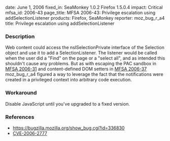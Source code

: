 date: June 1, 2006
fixed_in: SeaMonkey 1.0.2
          Firefox 1.5.0.4
impact: Critical
mfsa_id: 2006-43
page_title: MFSA 2006-43: Privilege escalation using addSelectionListener
products: Firefox, SeaMonkey
reporter: moz_bug_r_a4
title: Privilege escalation using addSelectionListener

<h3>Description</h3>

<p>Web content could access the nsISelectionPrivate interface of the Selection
object and use it to add a SelectionListener. The listener would be called when
the user did a "Find" on the page or a "select all", and as intended this
shouldn't cause any problems. But as with escaping the PAC sandbox
in <a href="mfsa2006-31.html">MFSA 2006-31</a> and content-defined DOM setters in
<a href="mfsa2006-37.html">MFSA 2006-37</a> moz_bug_r_a4 figured a way to
leverage the fact that the notifications were created in a privileged context
into arbitrary code execution.</p>

<h3>Workaround</h3>

<p>Disable JavaScript until you've upgraded to a fixed version.</p>

<h3>References</h3>

<ul>
<li><a href="https://bugzilla.mozilla.org/show_bug.cgi?id=336830">
https://bugzilla.mozilla.org/show_bug.cgi?id=336830</a></li>
<li><a class="ex-ref" href="http://www.cve.mitre.org/cgi-bin/cvename.cgi?name=CVE-2006-2777">CVE-2006-2777</a></li>
</ul>



